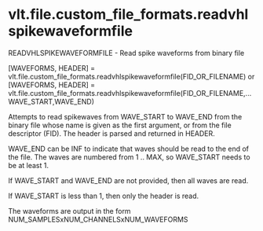 # vlt.file.custom_file_formats.readvhlspikewaveformfile

  READVHLSPIKEWAVEFORMFILE - Read spike waveforms from binary file
 
   [WAVEFORMS, HEADER] = vlt.file.custom_file_formats.readvhlspikewaveformfile(FID_OR_FILENAME)
     or 
   [WAVEFORMS, HEADER] = vlt.file.custom_file_formats.readvhlspikewaveformfile(FID_OR_FILENAME,...
      WAVE_START,WAVE_END)
 
   Attempts to read spikewaves from WAVE_START to WAVE_END from the binary file
   whose name is given as the first argument, or from the file descriptor (FID).
   The header is parsed and returned in HEADER.
 
   WAVE_END can be INF to indicate that waves should be read to the end of the file.
   The waves are numbered from 1 .. MAX, so WAVE_START needs to be at least 1.
 
   If WAVE_START and WAVE_END are not provided, then all waves are read.
 
   If WAVE_START is less than 1, then only the header is read.
 
   The waveforms are output in the form NUM_SAMPLESxNUM_CHANNELSxNUM_WAVEFORMS
